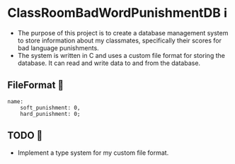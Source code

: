 # ClassRoomBadWordPunishmentDB ℹ️

* The purpose of this project is to create a database management system to store information about my classmates, specifically their scores for bad language punishments.
* The system is written in C and uses a custom file format for storing the database. It can read and write data to and from the database.

## FileFormat 📁

```
name:
    soft_punishment: 0,
    hard_punishment: 0;
```

## TODO 🥅

* Implement a type system for my custom file format.
